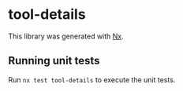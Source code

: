# tool-details

This library was generated with [Nx](https://nx.dev).

## Running unit tests

Run `nx test tool-details` to execute the unit tests.
